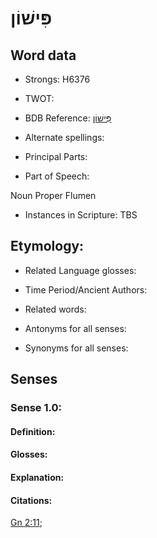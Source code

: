 # פִּישׁוֹן

<!-- Status: S2="NeedsEdits" -->
<!-- Lexica used for edits:   -->

## Word data

* Strongs: H6376

* TWOT: 

* BDB Reference: [פִּישׁוֹן](rc://en/bdb/dict/q.bi.ag)

* Alternate spellings:

* Principal Parts:

* Part of Speech:

Noun Proper Flumen

* Instances in Scripture: TBS

## Etymology:

* Related Language glosses:

* Time Period/Ancient Authors:

* Related words:

* Antonyms for all senses:

* Synonyms for all senses:

## Senses

### Sense 1.0:

#### Definition:

#### Glosses:



#### Explanation:

#### Citations:

[Gn 2:11](rc://he/uhb/book/gen/2/11); 

